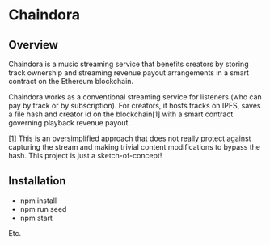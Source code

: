 # Chaindora

## Overview

Chaindora is a music streaming service that benefits creators
by storing track ownership and streaming revenue payout arrangements
in a smart contract on the Ethereum blockchain.

Chaindora works as a conventional streaming service for listeners
(who can pay by track or by subscription). For creators, it hosts
tracks on IPFS, saves a file hash and creator id on the blockchain[1]
with a smart contract governing playback revenue payout.

[1] This is an oversimplified approach that does not really protect
against capturing the stream and making trivial content modifications
to bypass the hash. This project is just a sketch-of-concept!

## Installation

- npm install
- npm run seed
- npm start

Etc.

